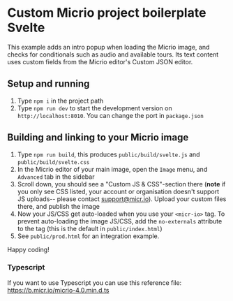 # Custom Micrio project boilerplate Svelte

This example adds an intro popup when loading the Micrio image, and checks
for conditionals such as audio and available tours. Its text content uses
custom fields from the Micrio editor's Custom JSON editor.

## Setup and running

1. Type `npm i` in the project path
2. Type `npm run dev` to start the development version on `http://localhost:8010`. You can change the port in `package.json`

## Building and linking to your Micrio image
1. Type `npm run build`, this produces `public/build/svelte.js` and `public/build/svelte.css`
2. In the Micrio editor of your main image, open the `Image` menu, and `Advanced` tab in the sidebar
3. Scroll down, you should see a "Custom JS & CSS"-section there (**note** if you only see CSS listed, your account or organisation doesn't support JS uploads-- please contact support@micr.io). Upload your custom files there, and publish the image
4. Now your JS/CSS get auto-loaded when you use your `<micr-io>` tag. To prevent auto-loading the image JS/CSS, add the `no-externals` attribute to the tag (this is the default in `public/index.html`)
5. See `public/prod.html` for an integration example.

Happy coding!

### Typescript
If you want to use Typescript you can use this reference file: https://b.micr.io/micrio-4.0.min.d.ts
